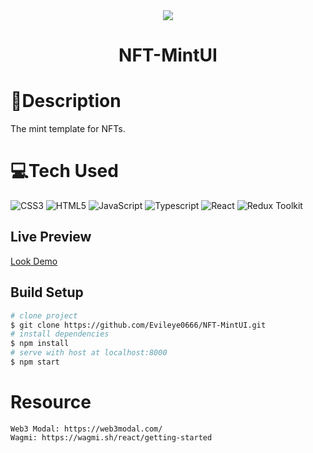 <div align="center">
  <img src="https://user-images.githubusercontent.com/6915577/206760017-a6f4cb34-b5a9-46dc-9d4b-ebc1c767ca8a.jpg">
  <h1>NFT-MintUI</h1>
</div>
<h1>🌈Description</h1>

The mint template for NFTs.

# 💻Tech Used

![CSS3](https://img.shields.io/badge/css3-%231572B6.svg?style=for-the-badge&logo=css3&logoColor=white)
![HTML5](https://img.shields.io/badge/html5-%23E34F26.svg?style=for-the-badge&logo=html5&logoColor=white)
![JavaScript](https://img.shields.io/badge/javascript-%23323330.svg?style=for-the-badge&logo=javascript&logoColor=%23F7DF1E)
![Typescript](https://img.shields.io/badge/typescript-CA4245?style=for-the-badge&logo=typescript&logoColor=white)
![React](https://img.shields.io/badge/react-%2320232a.svg?style=for-the-badge&logo=react&logoColor=%2361DAFB)
![Redux Toolkit](https://img.shields.io/badge/redux-9999ff.svg?style=for-the-badge&logo=redux&logoColor=%f2f2f2)

## Live Preview

[Look Demo](https://nft-mint-ui-eight.vercel.app/)

## Build Setup

```bash
# clone project
$ git clone https://github.com/Evileye0666/NFT-MintUI.git
# install dependencies
$ npm install
# serve with host at localhost:8000
$ npm start
```

# Resource

    Web3 Modal: https://web3modal.com/
    Wagmi: https://wagmi.sh/react/getting-started


